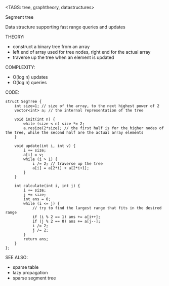 <TAGS: tree, graphtheory, datastructures>

Segment tree

Data structure supporting fast range queries and updates

THEORY:
- construct a binary tree from an array
- left end of array used for tree nodes, right end for the actual array
- traverse up the tree when an element is updated

COMPLEXITY:
- O(log n) updates
- O(log n) queries

CODE:
```
struct SegTree {
	int size=1; // size of the array, to the next highest power of 2
	vector<int> a; // the internal representation of the tree

	void init(int n) {
		while (size < n) size *= 2;
		a.resize(2*size); // the first half is for the higher nodes of the tree, while the second half are the actual array elements
	}

	void update(int i, int v) {
		i += size;
		a[i] = v;
		while (i > 1) {
			i /= 2; // traverse up the tree
			a[i] = a[2*i] + a[2*i+1];
		}
	}

	int calculate(int i, int j) {
		i += size;
		j += size;
		int ans = 0;
		while (i <= j) {
			// try to find the largest range that fits in the desired range
			if (i % 2 == 1) ans += a[i++];
			if (j % 2 == 0) ans += a[j--];
			i /= 2;
			j /= 2;
		}
		return ans;
	}
};
```

SEE ALSO:
- sparse table
- lazy propagation
- sparse segment tree